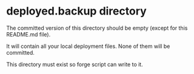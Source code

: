 # deployed.backup directory

The committed version of this directory should be empty (except for this README.md file).

It will contain all your local deployment files. None of them will be committed.

This directory must exist so forge script can write to it.
